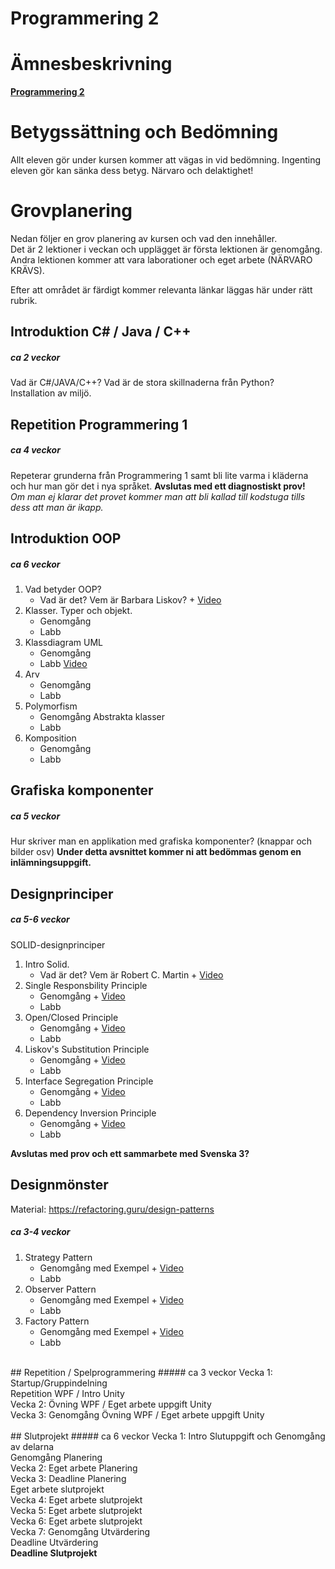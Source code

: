 # Programmering 2

# Ämnesbeskrivning

<b>[Programmering 2](https://tinyurl.com/nbj7yehd)</b>

# Betygssättning och Bedömning

Allt eleven gör under kursen kommer att vägas in vid bedömning.
Ingenting eleven gör kan sänka dess betyg. Närvaro och delaktighet!

# Grovplanering

Nedan följer en grov planering av kursen och vad den innehåller.</br>
Det är 2 lektioner i veckan och upplägget är första lektionen är genomgång.</br>
Andra lektionen kommer att vara laborationer och eget arbete (NÄRVARO KRÄVS).</br>

Efter att området är färdigt kommer relevanta länkar läggas här under rätt rubrik.

## Introduktion C# / Java / C++

##### ca 2 veckor

Vad är C#/JAVA/C++? Vad är de stora skillnaderna från Python?</br>
Installation av miljö.

## Repetition Programmering 1

##### ca 4 veckor

Repeterar grunderna från Programmering 1 samt bli lite varma i kläderna och hur man gör det i nya språket.
<b>Avslutas med ett diagnostiskt prov!</b></br> _Om man ej klarar det provet kommer man att bli kallad till kodstuga tills dess att man är ikapp._

## Introduktion OOP

##### ca 6 veckor

<ol>
    <li>Vad betyder OOP? <ul>
        <li>Vad är det? Vem är Barbara Liskov? + <a href="https://www.youtube.com/watch?v=_jTc1BTFdIo">Video</a></li>
    </ul></li>
    <li>Klasser. Typer och objekt.<ul>
        <li>Genomgång</li>
        <li>Labb</li>
    </ul></li>
    <li>Klassdiagram UML<ul>
        <li>Genomgång</li>
        <li>Labb <a href="https://csharpskolan.se/article/uml/">Video</a></li>
    </ul></li>
    <li>Arv<ul>
        <li>Genomgång</li>
        <li>Labb</li>
    </ul></li>
    <li>Polymorfism<ul>
        <li>Genomgång Abstrakta klasser</li>
        <li>Labb</li>
    </ul></li>
    <li>Komposition<ul>
        <li>Genomgång</li>
        <li>Labb</li>
    </ul></li>
</ol>

## Grafiska komponenter

##### ca 5 veckor

Hur skriver man en applikation med grafiska komponenter? (knappar och bilder osv)
<b>Under detta avsnittet kommer ni att bedömmas genom en inlämningsuppgift.</b>

## Designprinciper

##### ca 5-6 veckor

SOLID-designprinciper

<ol>
    <li>Intro Solid. <ul>
        <li>Vad är det? Vem är Robert C. Martin + <a href="https://tinyurl.com/pw5bsxus">Video</a></li>
    </ul></li>
    <li>Single Responsbility Principle<ul>
        <li>Genomgång + <a href="https://tinyurl.com/82bxunyy">Video</a></li>
        <li>Labb</li>
    </ul></li>
    <li>Open/Closed Principle<ul>
        <li>Genomgång + <a href="https://tinyurl.com/jub86cvr">Video</a></li>
        <li>Labb</li>
    </ul></li>
    <li>Liskov's Substitution Principle<ul>
        <li>Genomgång + <a href="https://tinyurl.com/ny59cs2b">Video</a></li>
        <li>Labb</li>
    </ul></li>
    <li>Interface Segregation Principle<ul>
        <li>Genomgång + <a href="https://tinyurl.com/maujfj8t">Video</a></li>
        <li>Labb</li>
    </ul></li>
    <li>Dependency Inversion Principle<ul>
        <li>Genomgång + <a href="https://tinyurl.com/yc9mkmz6">Video</a></li>
        <li>Labb</li>
    </ul></li>
</ol>

<b>Avslutas med prov  och ett sammarbete med Svenska 3?</b>

## Designmönster
Material: https://refactoring.guru/design-patterns
##### ca 3-4 veckor
<ol>
    <li>Strategy Pattern<ul>
        <li>Genomgång med Exempel + <a href="https://youtu.be/v9ejT8FO-7I">Video</a></li>
        <li>Labb</li>
    </ul></li>
    <li>Observer Pattern<ul>
        <li>Genomgång med Exempel + <a href="https://youtu.be/_BpmfnqjgzQ">Video</a></li>
        <li>Labb</li>
    </ul></li>
    <li>Factory Pattern<ul>
        <li>Genomgång med Exempel + <a href="https://www.youtube.com/watch?v=EcFVTgRHJLM">Video</a></li>
        <li>Labb</li>
    </ul></li>
</ol>

</br>
## Repetition / Spelprogrammering
##### ca 3 veckor
Vecka 1: Startup/Gruppindelning </br> Repetition WPF / Intro Unity </br>
Vecka 2: Övning WPF / Eget arbete uppgift Unity </br>
Vecka 3: Genomgång Övning WPF / Eget arbete uppgift Unity </br>
</br>
## Slutprojekt
##### ca 6 veckor
Vecka 1: Intro Slutuppgift och Genomgång av delarna </br> Genomgång Planering </br>
Vecka 2: Eget arbete Planering </br>
Vecka 3: Deadline Planering </br> Eget arbete slutprojekt </br>
Vecka 4: Eget arbete slutprojekt </br>
Vecka 5: Eget arbete slutprojekt </br>
Vecka 6: Eget arbete slutprojekt </br>
Vecka 7: Genomgång Utvärdering </br >Deadline Utvärdering </br>
<b>Deadline Slutprojekt</b>
